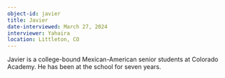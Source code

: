 ```yaml
---
object-id: javier
title: Javier
date-interviewed: March 27, 2024
interviewer: Yahaira
location: Littleton, CO
---
```


Javier is a college-bound Mexican-American senior students at Colorado Academy. He has been at the school for seven years. 
